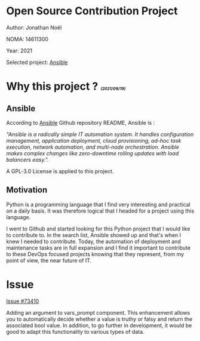 # Open Source Contribution Project

Author: Jonathan Noël

NOMA: 14611300

Year: 2021

Selected project: [Ansible](https://github.com/ansible/ansible)

# Why this project ? <span style='font-size:8pt;'>*(2021/09/19)*</span>

## Ansible 

According to [Ansible](https://github.com/ansible/ansible) Github repository README, Ansible is :

<cite>"Ansible is a radically simple IT automation system. It handles configuration management, application deployment, cloud provisioning, ad-hoc task execution, network automation, and multi-node orchestration. Ansible makes complex changes like zero-downtime rolling updates with load balancers easy.". </cite>

A GPL-3.0 License is applied to this project.

## Motivation

Python is a programming language that I find very interesting and practical on a daily basis. It was therefore logical that I headed for a project using this language.

I went to Github and started looking for this Python project that I would like to contribute to. In the search list, Ansible showed up and that's when I knew I needed to contribute.
Today, the automation of deployment and maintenance tasks are in full expansion and I find it important to contribute to these DevOps focused projects knowing that they represent, from my point of view, the near future of IT.

# Issue

[Issue #73410](https://github.com/ansible/ansible/issues/73410)

Adding an argument to vars_prompt component.
This enhancement allows you to automatically decide whether a value is truthy or falsy and return the associated bool value.
In addition, to go further in development, it would be good to adapt this functionality to various types of data.